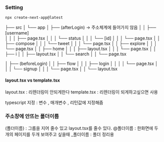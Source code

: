 ### Setting

`npx create-next-app@latest`

├── src
│ └── app
│ ├── (afterLogin) -> 주소체계에 들어가지 않음
│ │ ├── [username]  
│ │ │ ├── page.tsx
│ │ │ └── status
│ │ │ └── [id]
│ │ │ └── page.tsx
│ │ ├── compose
│ │ │ └── tweet
│ │ │ └── page.tsx
│ │ ├── explore
│ │ │ └── page.tsx
│ │ ├── home
│ │ │ ├── layout.tsx
│ │ │ └── page.tsx
│ │ ├── i
│ │ ├── layout.tsx
│ │ └── search
│ │ └── page.tsx

│ ├── (beforeLogin)
│ │ ├── flow
│ │ │ ├── login
│ │ │ │ └── page.tsx
│ │ │ └── signup
│ │ │ └── page.tsx
│ │ └── layout.tsx

#### layout.tsx vs template.tsx

layout.tsx : 리렌더링이 안되게한다
template.tsx : 리렌더링이 되게하고싶으면 사용

typescript 지정 : 변수 , 매개변수 , 리턴값에 지정해줌

### 주소창에 안뜨는 폴더이름

(폴더이름) : 그룹을 지어 줄수 있고 layout.tsx를 줄수 있다.
@폴더이름 : 한화면에 두개의 페이지를 두개 보여주고 싶을때
\_폴더이름 : 폴더 정리용
